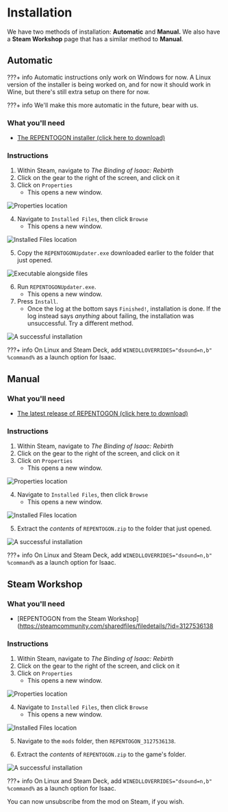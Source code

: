 # Installation

We have two methods of installation: **Automatic** and **Manual.** We also have a **Steam Workshop** page that has a similar method to **Manual**.

## Automatic

???+ info 
    Automatic instructions only work on Windows for now. A Linux version of the installer is being worked on, and for now it should work in Wine, but there's still extra setup on there for now.

???+ info 
    We'll make this more automatic in the future, bear with us.

### What you'll need
* [The REPENTOGON installer (click here to download)](https://github.com/TeamREPENTOGON/Installer/releases/latest/download/REPENTOGONUpdater.exe)

### Instructions
1. Within Steam, navigate to *The Binding of Isaac: Rebirth*
2. Click on the gear to the right of the screen, and click on it
3. Click on `Properties`
    - This opens a new window.

![Properties location](img/install_01.png)

4. Navigate to `Installed Files`, then click `Browse`
    - This opens a new window.

![Installed Files location](img/install_02.png)

5. Copy the `REPENTOGONUpdater.exe` downloaded earlier to the folder that just opened.

![Executable alongside files](img/install_03.png)

6. Run `REPENTOGONUpdater.exe`.
    - This opens a new window.
7. Press `Install`.
    -   Once the log at the bottom says `Finished!`, installation is done. If the log instead says *anything* about failing, the installation was unsuccessful. Try a different method.

![A successful installation](img/install_04.png)

???+ info 
    On Linux and Steam Deck, add `WINEDLLOVERRIDES="dsound=n,b" %command%` as a launch option for Isaac.

## Manual

### What you'll need
* [The latest release of REPENTOGON (click here to download)](https://github.com/TeamREPENTOGON/REPENTOGON/releases/latest/download/REPENTOGON.zip)

### Instructions
1. Within Steam, navigate to *The Binding of Isaac: Rebirth*
2. Click on the gear to the right of the screen, and click on it
3. Click on `Properties`
    - This opens a new window.

![Properties location](img/install_01.png)

4. Navigate to `Installed Files`, then click `Browse`
    - This opens a new window.

![Installed Files location](img/install_02.png)

5. Extract the *contents* of `REPENTOGON.zip` to the folder that just opened.

![A successful installation](img/install_05.png)

???+ info 
    On Linux and Steam Deck, add `WINEDLLOVERRIDES="dsound=n,b" %command%` as a launch option for Isaac.
## Steam Workshop

### What you'll need
* [REPENTOGON from the Steam Workshop](https://steamcommunity.com/sharedfiles/filedetails/?id=3127536138

### Instructions
1. Within Steam, navigate to *The Binding of Isaac: Rebirth*
2. Click on the gear to the right of the screen, and click on it
3. Click on `Properties`
    - This opens a new window.

![Properties location](img/install_01.png)

4. Navigate to `Installed Files`, then click `Browse`
    - This opens a new window.

![Installed Files location](img/install_02.png)

5. Navigate to the `mods` folder, then `REPENTOGON_3127536138`.

6. Extract the *contents* of `REPENTOGON.zip` to the game's folder.


![A successful installation](img/install_05.png)

???+ info 
    On Linux and Steam Deck, add `WINEDLLOVERRIDES="dsound=n,b" %command%` as a launch option for Isaac.

You can now unsubscribe from the mod on Steam, if you wish.